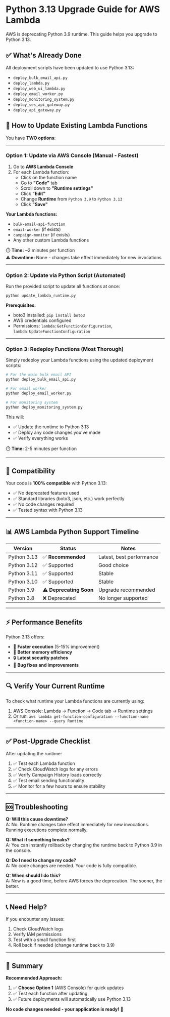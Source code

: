 # Python 3.13 Upgrade Guide for AWS Lambda

AWS is deprecating Python 3.9 runtime. This guide helps you upgrade to Python 3.13.

## ✅ What's Already Done

All deployment scripts have been updated to use Python 3.13:
- `deploy_bulk_email_api.py`
- `deploy_lambda.py`
- `deploy_web_ui_lambda.py`
- `deploy_email_worker.py`
- `deploy_monitoring_system.py`
- `deploy_ses_api_gateway.py`
- `deploy_api_gateway.py`

## 🔄 How to Update Existing Lambda Functions

You have **TWO options**:

---

### Option 1: Update via AWS Console (Manual - Fastest)

1. Go to **AWS Lambda Console**
2. For each Lambda function:
   - Click on the function name
   - Go to **"Code"** tab
   - Scroll down to **"Runtime settings"**
   - Click **"Edit"**
   - Change **Runtime** from `Python 3.9` to `Python 3.13`
   - Click **"Save"**

**Your Lambda functions:**
- `bulk-email-api-function`
- `email-worker` (if exists)
- `campaign-monitor` (if exists)
- Any other custom Lambda functions

⏱️ **Time:** ~2 minutes per function  
⚠️ **Downtime:** None - changes take effect immediately for new invocations

---

### Option 2: Update via Python Script (Automated)

Run the provided script to update all functions at once:

```bash
python update_lambda_runtime.py
```

**Prerequisites:**
- boto3 installed: `pip install boto3`
- AWS credentials configured
- Permissions: `lambda:GetFunctionConfiguration`, `lambda:UpdateFunctionConfiguration`

---

### Option 3: Redeploy Functions (Most Thorough)

Simply redeploy your Lambda functions using the updated deployment scripts:

```bash
# For the main bulk email API
python deploy_bulk_email_api.py

# For email worker
python deploy_email_worker.py

# For monitoring system
python deploy_monitoring_system.py
```

This will:
- ✅ Update the runtime to Python 3.13
- ✅ Deploy any code changes you've made
- ✅ Verify everything works

⏱️ **Time:** 2-5 minutes per function

---

## 🧪 Compatibility

Your code is **100% compatible** with Python 3.13:
- ✅ No deprecated features used
- ✅ Standard libraries (boto3, json, etc.) work perfectly
- ✅ No code changes required
- ✅ Tested syntax with Python 3.13

---

## 📊 AWS Lambda Python Support Timeline

| Version | Status | Notes |
|---------|--------|-------|
| Python 3.13 | ✅ **Recommended** | Latest, best performance |
| Python 3.12 | ✅ Supported | Good choice |
| Python 3.11 | ✅ Supported | Stable |
| Python 3.10 | ✅ Supported | Stable |
| Python 3.9 | ⚠️ **Deprecating Soon** | Upgrade recommended |
| Python 3.8 | ❌ Deprecated | No longer supported |

---

## ⚡ Performance Benefits

Python 3.13 offers:
- 🚀 **Faster execution** (5-15% improvement)
- 💾 **Better memory efficiency**
- 🔒 **Latest security patches**
- 🐛 **Bug fixes and improvements**

---

## 🔍 Verify Your Current Runtime

To check what runtime your Lambda functions are currently using:

1. AWS Console: Lambda → Function → Code tab → Runtime settings
2. Or run: `aws lambda get-function-configuration --function-name <function-name> --query Runtime`

---

## ✅ Post-Upgrade Checklist

After updating the runtime:

1. ✅ Test each Lambda function
2. ✅ Check CloudWatch logs for any errors
3. ✅ Verify Campaign History loads correctly
4. ✅ Test email sending functionality
5. ✅ Monitor for a few hours to ensure stability

---

## 🆘 Troubleshooting

**Q: Will this cause downtime?**  
A: No. Runtime changes take effect immediately for new invocations. Running executions complete normally.

**Q: What if something breaks?**  
A: You can instantly rollback by changing the runtime back to Python 3.9 in the console.

**Q: Do I need to change my code?**  
A: No code changes are needed. Your code is fully compatible.

**Q: When should I do this?**  
A: Now is a good time, before AWS forces the deprecation. The sooner, the better.

---

## 📞 Need Help?

If you encounter any issues:
1. Check CloudWatch logs
2. Verify IAM permissions
3. Test with a small function first
4. Roll back if needed (change runtime back to 3.9)

---

## 🎉 Summary

**Recommended Approach:**
1. ✅ **Choose Option 1** (AWS Console) for quick updates
2. ✅ Test each function after updating
3. ✅ Future deployments will automatically use Python 3.13

**No code changes needed - your application is ready!** 🚀

